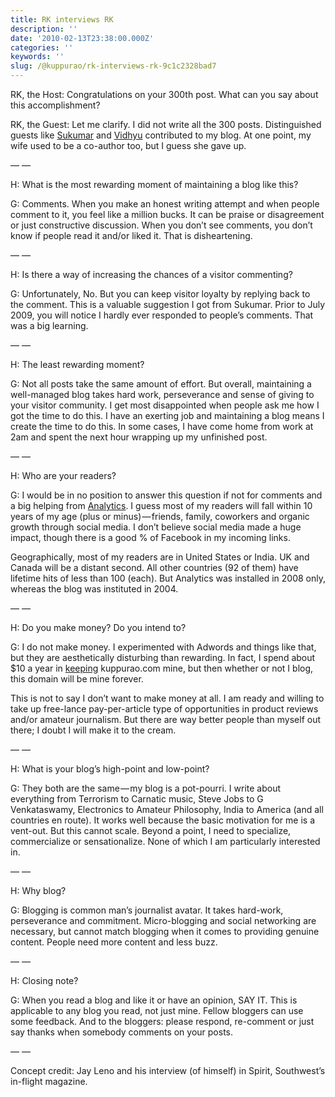 ```yaml
---
title: RK interviews RK
description: ''
date: '2010-02-13T23:38:00.000Z'
categories: ''
keywords: ''
slug: /@kuppurao/rk-interviews-rk-9c1c2328bad7
---
```


RK, the Host: Congratulations on your 300th post. What can you say about this accomplishment?

RK, the Guest: Let me clarify. I did not write all the 300 posts. Distinguished guests like [Sukumar](http://kuppurao.com/blog/2009/07/has-twitter-killed-blogging-and-how-to-blog-in-the-age-of-twitter/ "Has Twitter Killed Blogging and How to blog in the age of Twitter?") and [Vidhyu](http://kuppurao.com/blog/2010/01/culture-curtain/ "Culture Curtain") contributed to my blog. At one point, my wife used to be a co-author too, but I guess she gave up.

— —

H: What is the most rewarding moment of maintaining a blog like this?

G: Comments. When you make an honest writing attempt and when people comment to it, you feel like a million bucks. It can be praise or disagreement or just constructive discussion. When you don’t see comments, you don’t know if people read it and/or liked it. That is disheartening.

— —

H: Is there a way of increasing the chances of a visitor commenting?

G: Unfortunately, No. But you can keep visitor loyalty by replying back to the comment. This is a valuable suggestion I got from Sukumar. Prior to July 2009, you will notice I hardly ever responded to people’s comments. That was a big learning.

— —

H: The least rewarding moment?

G: Not all posts take the same amount of effort. But overall, maintaining a well-managed blog takes hard work, perseverance and sense of giving to your visitor community. I get most disappointed when people ask me how I got the time to do this. I have an exerting job and maintaining a blog means I create the time to do this. In some cases, I have come home from work at 2am and spent the next hour wrapping up my unfinished post.

— —

H: Who are your readers?

G: I would be in no position to answer this question if not for comments and a big helping from [Analytics](http://www.google.com/analytics/). I guess most of my readers will fall within 10 years of my age (plus or minus) — friends, family, coworkers and organic growth through social media. I don’t believe social media made a huge impact, though there is a good % of Facebook in my incoming links.

Geographically, most of my readers are in United States or India. UK and Canada will be a distant second. All other countries (92 of them) have lifetime hits of less than 100 (each). But Analytics was installed in 2008 only, whereas the blog was instituted in 2004.

— —

H: Do you make money? Do you intend to?

G: I do not make money. I experimented with Adwords and things like that, but they are aesthetically disturbing than rewarding. In fact, I spend about $10 a year in [keeping](http://www.godaddy.com/) kuppurao.com mine, but then whether or not I blog, this domain will be mine forever.

This is not to say I don’t want to make money at all. I am ready and willing to take up free-lance pay-per-article type of opportunities in product reviews and/or amateur journalism. But there are way better people than myself out there; I doubt I will make it to the cream.

— —

H: What is your blog’s high-point and low-point?

G: They both are the same — my blog is a pot-pourri. I write about everything from Terrorism to Carnatic music, Steve Jobs to G Venkataswamy, Electronics to Amateur Philosophy, India to America (and all countries en route). It works well because the basic motivation for me is a vent-out. But this cannot scale. Beyond a point, I need to specialize, commercialize or sensationalize. None of which I am particularly interested in.

— —

H: Why blog?

G: Blogging is common man’s journalist avatar. It takes hard-work, perseverance and commitment. Micro-blogging and social networking are necessary, but cannot match blogging when it comes to providing genuine content. People need more content and less buzz.

— —

H: Closing note?

G: When you read a blog and like it or have an opinion, SAY IT. This is applicable to any blog you read, not just mine. Fellow bloggers can use some feedback. And to the bloggers: please respond, re-comment or just say thanks when somebody comments on your posts.

— —

Concept credit: Jay Leno and his interview (of himself) in Spirit, Southwest’s in-flight magazine.
